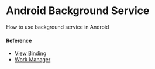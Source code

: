 # Android Background Service #

How to use background service in Android

#### Reference ####
- [View Binding](https://developer.android.com/topic/libraries/view-binding)
- [Work Manager](https://developer.android.com/topic/libraries/architecture/workmanager/how-to/define-work)